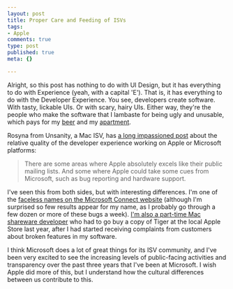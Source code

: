 ```yaml
--- 
layout: post
title: Proper Care and Feeding of ISVs
tags: 
- Apple
comments: true
type: post
published: true
meta: {}

---
```

Alright, so this post has nothing to do with UI Design, but it has everything to do with Experience (yeah, with a capital 'E'). That is, it has everything to do with the Developer Experience. You see, developers create software. With tasty, lickable UIs. Or with scary, hairy UIs. Either way, they're the people who make the software that I lambaste for being ugly and unusable, which pays for my <a href="http://www.macandjacks.com/">beer</a> and my <a href="http://local.live.com/default.aspx?v=2&cp=ry3jpz4t6gym&style=o&lvl=2&scene=3695182">apartment</a>.

  Rosyna from Unsanity, a Mac ISV, has <a href="http://www.unsanity.org/archives/rant/caring_for_developers.php">a long impassioned post</a> about the relative quality of the developer experience working on Apple or Microsoft platforms:
  <blockquote>There are some areas where Apple absolutely excels like their public mailing lists. And some where Apple could take some cues from Microsoft, such as bug reporting and hardware support.</blockquote>

  I've seen this from both sides, but with interesting differences. I'm one of the <a href="http://connect.microsoft.com/VisualStudio/feedback/SearchResults.aspx?SearchQuery=aaron+brethorst">faceless names on the Microsoft Connect website</a> (although I'm surprised so few results appear for my name, as I probably go through a few dozen or more of these bugs a week). <a href="http://www.chimpsoftware.com/">I'm also a part-time Mac shareware developer</a> who had to go buy a copy of Tiger at the local Apple Store last year, after I had started receiving complaints from customers about broken features in my software.

  I think Microsoft does a lot of great things for its ISV community, and I've been very excited to see the increasing levels of public-facing activities and transparency over the past three years that I've been at Microsoft. I wish Apple did more of this, but I understand how the cultural differences between us contribute to this.
